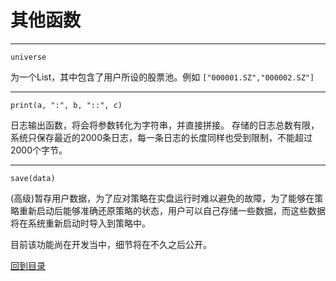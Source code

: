 # 其他函数

------------
```
universe
```
为一个List，其中包含了用户所设的股票池。例如 `["000001.SZ","000002.SZ"]`

------------
```
print(a, ":", b, "::", c)
```
日志输出函数，将会将参数转化为字符串，并直接拼接。
存储的日志总数有限，系统只保存最近的2000条日志，每一条日志的长度同样也受到限制，不能超过2000个字节。

------------
```
save(data)
```
(高级)暂存用户数据，为了应对策略在实盘运行时难以避免的故障，为了能够在策略重新启动后能够准确还原策略的状态，用户可以自己存储一些数据，而这些数据将在系统重新启动时导入到策略中。

目前该功能尚在开发当中，细节将在不久之后公开。


[回到目录](README.md)